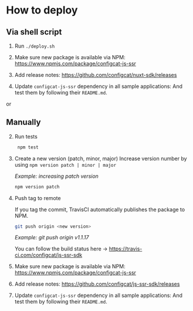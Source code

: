 # How to deploy

## Via shell script

1. Run `./deploy.sh`

1. Make sure new package is available via NPM: https://www.npmjs.com/package/configcat-js-ssr

1. Add release notes: https://github.com/configcat/nuxt-sdk/releases

2. Update `configcat-js-ssr` dependency in all sample applications:
   And test them by following their `README.md`.

or

## Manually

2. Run tests
   ```bash
    npm test
    ```

3. Create a new version (patch, minor, major)
Increase version number by using `npm version patch | minor | major`

    *Example: increasing patch version* 
    ```bash
    npm version patch
    ```
1. Push tag to remote
    
    If you tag the commit, TravisCI automatically publishes the package to NPM. 
    ```bash
    git push origin <new version>
    ```
    *Example: git push origin v1.1.17*

    You can follow the build status here -> https://travis-ci.com/configcat/js-ssr-sdk

1. Make sure new package is available via NPM: https://www.npmjs.com/package/configcat-js-ssr

1. Add release notes: https://github.com/configcat/js-ssr-sdk/releases

2. Update `configcat-js-ssr` dependency in all sample applications:
   And test them by following their `README.md`.
